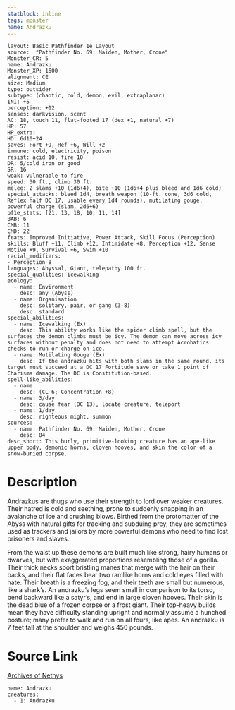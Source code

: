 ```yaml
---
statblock: inline
tags: monster
name: Andrazku
---
```

```statblock
layout: Basic Pathfinder 1e Layout
source:  "Pathfinder No. 69: Maiden, Mother, Crone"
Monster_CR: 5
name: Andrazku
Monster_XP: 1600
alignment: CE
size: Medium
type: outsider
subtype: (chaotic, cold, demon, evil, extraplanar)
INI: +5
perception: +12
senses: darkvision, scent
AC: 18, touch 11, flat-footed 17 (dex +1, natural +7)
HP: 57
HP_extra: 
HD: 6d10+24
saves: Fort +9, Ref +6, Will +2
immune: cold, electricity, poison
resist: acid 10, fire 10
DR: 5/cold iron or good
SR: 16
weak: vulnerable to fire
speed: 30 ft., climb 30 ft.
melee: 2 slams +10 (1d6+4), bite +10 (1d6+4 plus bleed and 1d6 cold)
special_attacks: bleed 1d4, breath weapon (10-ft. cone, 3d6 cold, Reflex half DC 17, usable every 1d4 rounds), mutilating gouge, powerful charge (slam, 2d6+6)
pf1e_stats: [21, 13, 18, 10, 11, 14]
BAB: 6
CMB: 11
CMD: 22
feats: Improved Initiative, Power Attack, Skill Focus (Perception)
skills: Bluff +11, Climb +12, Intimidate +8, Perception +12, Sense Motive +9, Survival +6, Swim +10
racial_modifiers:
- Perception 8
languages: Abyssal, Giant, telepathy 100 ft.
special_qualities: icewalking
ecology:
  - name: Environment
    desc: any (Abyss)
  - name: Organisation
    desc: solitary, pair, or gang (3-8)
    desc: standard
special_abilities:
  - name: Icewalking (Ex)
    desc: This ability works like the spider climb spell, but the surfaces the demon climbs must be icy. The demon can move across icy surfaces without penalty and does not need to attempt Acrobatics checks to run or charge on ice.
  - name: Mutilating Gouge (Ex)
    desc: If the andrazku hits with both slams in the same round, its target must succeed at a DC 17 Fortitude save or take 1 point of Charisma damage. The DC is Constitution-based.
spell-like_abilities:
  - name:
    desc: (CL 6; Concentration +8)
  - name: 3/day
    desc: cause fear (DC 13), locate creature, teleport
  - name: 1/day
    desc: righteous might, summon
sources:
  - name: Pathfinder No. 69: Maiden, Mother, Crone
    desc: 84
desc_short: This burly, primitive-looking creature has an ape-like upper body, demonic horns, cloven hooves, and skin the color of a snow-buried corpse. 
```
# Description
Andrazkus are thugs who use their strength to lord over weaker creatures. Their hatred is cold and seething, prone to suddenly snapping in an avalanche of ice and crushing blows. Birthed from the protomatter of the Abyss with natural gifts for tracking and subduing prey, they are sometimes used as trackers and jailors by more powerful demons who need to find lost prisoners and slaves. 

From the waist up these demons are built much like strong, hairy humans or dwarves, but with exaggerated proportions resembling those of a gorilla. Their thick necks sport bristling manes that merge with the hair on their backs, and their flat faces bear two ramlike horns and cold eyes filled with hate. Their breath is a freezing fog, and their teeth are small but numerous, like a shark’s. An andrazku’s legs seem small in comparison to its torso, bend backward like a satyr’s, and end in large cloven hooves. Their skin is the dead blue of a frozen corpse or a frost giant. Their top-heavy builds mean they have difficulty standing upright and normally assume a hunched posture; many prefer to walk and run on all fours, like apes. An andrazku is 7 feet tall at the shoulder and weighs 450 pounds.
# Source Link
[Archives of Nethys](https://aonprd.com/MonsterDisplay.aspx?ItemName=Andrazku)
```encounter-table
name: Andrazku
creatures:
  - 1: Andrazku
```
